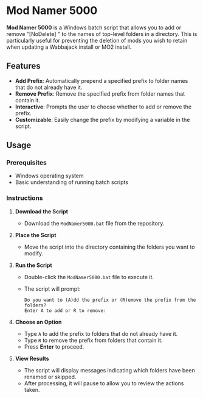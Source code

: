 # Mod Namer 5000

**Mod Namer 5000** is a Windows batch script that allows you to add or remove "[NoDelete] " to the names of top-level folders in a directory. This is particularly useful for preventing the deletion of mods you wish to retain when updating a Wabbajack install or MO2 install.

## Features

- **Add Prefix**: Automatically prepend a specified prefix to folder names that do not already have it.
- **Remove Prefix**: Remove the specified prefix from folder names that contain it.
- **Interactive**: Prompts the user to choose whether to add or remove the prefix.
- **Customizable**: Easily change the prefix by modifying a variable in the script.

## Usage

### Prerequisites

- Windows operating system
- Basic understanding of running batch scripts

### Instructions

1. **Download the Script**

   - Download the `ModNamer5000.bat` file from the repository.

2. **Place the Script**

   - Move the script into the directory containing the folders you want to modify.

3. **Run the Script**

   - Double-click the `ModNamer5000.bat` file to execute it.
   - The script will prompt:

     ```
     Do you want to (A)dd the prefix or (R)emove the prefix from the folders?
     Enter A to add or R to remove:
     ```

4. **Choose an Option**

   - Type `A` to add the prefix to folders that do not already have it.
   - Type `R` to remove the prefix from folders that contain it.
   - Press **Enter** to proceed.

5. **View Results**

   - The script will display messages indicating which folders have been renamed or skipped.
   - After processing, it will pause to allow you to review the actions taken.
